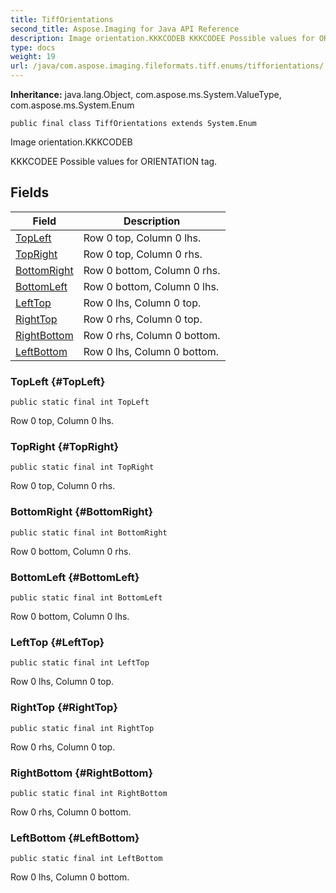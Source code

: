 ```yaml
---
title: TiffOrientations
second_title: Aspose.Imaging for Java API Reference
description: Image orientation.KKKCODEB KKKCODEE Possible values for ORIENTATION tag.
type: docs
weight: 19
url: /java/com.aspose.imaging.fileformats.tiff.enums/tifforientations/
---
```

**Inheritance:**
java.lang.Object, com.aspose.ms.System.ValueType, com.aspose.ms.System.Enum
```
public final class TiffOrientations extends System.Enum
```

Image orientation.KKKCODEB

KKKCODEE Possible values for ORIENTATION tag.
## Fields

| Field | Description |
| --- | --- |
| [TopLeft](#TopLeft) | Row 0 top, Column 0 lhs. |
| [TopRight](#TopRight) | Row 0 top, Column 0 rhs. |
| [BottomRight](#BottomRight) | Row 0 bottom, Column 0 rhs. |
| [BottomLeft](#BottomLeft) | Row 0 bottom, Column 0 lhs. |
| [LeftTop](#LeftTop) | Row 0 lhs, Column 0 top. |
| [RightTop](#RightTop) | Row 0 rhs, Column 0 top. |
| [RightBottom](#RightBottom) | Row 0 rhs, Column 0 bottom. |
| [LeftBottom](#LeftBottom) | Row 0 lhs, Column 0 bottom. |
### TopLeft {#TopLeft}
```
public static final int TopLeft
```


Row 0 top, Column 0 lhs.

### TopRight {#TopRight}
```
public static final int TopRight
```


Row 0 top, Column 0 rhs.

### BottomRight {#BottomRight}
```
public static final int BottomRight
```


Row 0 bottom, Column 0 rhs.

### BottomLeft {#BottomLeft}
```
public static final int BottomLeft
```


Row 0 bottom, Column 0 lhs.

### LeftTop {#LeftTop}
```
public static final int LeftTop
```


Row 0 lhs, Column 0 top.

### RightTop {#RightTop}
```
public static final int RightTop
```


Row 0 rhs, Column 0 top.

### RightBottom {#RightBottom}
```
public static final int RightBottom
```


Row 0 rhs, Column 0 bottom.

### LeftBottom {#LeftBottom}
```
public static final int LeftBottom
```


Row 0 lhs, Column 0 bottom.

